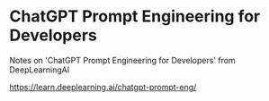 # ChatGPT Prompt Engineering for Developers

Notes on 'ChatGPT Prompt Engineering for Developers' from DeepLearningAI

https://learn.deeplearning.ai/chatgpt-prompt-eng/